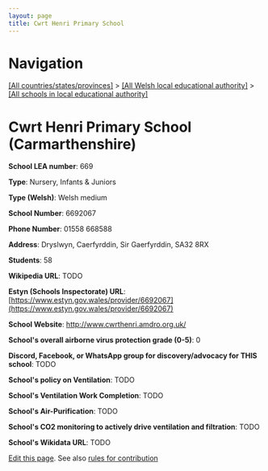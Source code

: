 ```yaml
---
layout: page
title: Cwrt Henri Primary School
---
```

# Navigation

[[All countries/states/provinces]](../../..) > [[All Welsh local educational authority]](../..) > [[All schools in local educational authority]](..)

# Cwrt Henri Primary School (Carmarthenshire)

**School LEA number**: 669

**Type**: Nursery, Infants & Juniors

**Type (Welsh)**: Welsh medium

**School Number**: 6692067

**Phone Number**: 01558 668588

**Address**: Dryslwyn, Caerfyrddin, Sir Gaerfyrddin, SA32 8RX

**Students**: 58

**Wikipedia URL**: TODO

**Estyn (Schools Inspectorate) URL**: [https://www.estyn.gov.wales/provider/6692067](https://www.estyn.gov.wales/provider/6692067)

**School Website**: http://www.cwrthenri.amdro.org.uk/

**School's overall airborne virus protection grade (0-5)**: 0

**Discord, Facebook, or WhatsApp group for discovery/advocacy for THIS school**: TODO

**School's policy on Ventilation**: TODO

**School's Ventilation Work Completion**: TODO

**School's Air-Purification**: TODO

**School's CO2 monitoring to actively drive ventilation and filtration**: TODO

**School's Wikidata URL**: TODO




[Edit this page](https://github.com/ventilate-schools/Wales/edit/prif/./Carmarthenshire/Cwrt_Henri_Primary_School.md). See also [rules for contribution](../../../contribution-rules/)